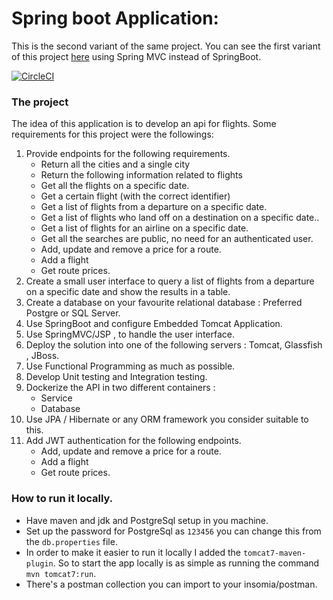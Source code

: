 # Spring boot Application:
This is the second variant of the same project. You can see the first variant of this project [here](https://github.com/CarlosAndresTambascia/flightsapi) using Spring MVC instead of SpringBoot.

[![CircleCI](https://circleci.com/gh/CarlosAndresTambascia/flightsapi-withspringboot.svg?style=svg&circle-token=e75326b2701feca13cdd865e220d88c026b9b422)](https://circleci.com/gh/CarlosAndresTambascia/flightsapi-withspringboot)

### The project 

The idea of this application is to develop an api for flights.
Some requirements for this project were the followings:
1. Provide endpoints for the following requirements.
    - Return all the cities and a single city
    - Return the following information related to flights 
    - Get all the flights  on a specific date.
    - Get a certain flight (with the correct identifier)
    - Get a list of flights from a departure on a specific date.
    - Get a list of flights who land off on a destination on a specific date..
    - Get a list of flights for an airline on a specific date.
    - Get all the searches are public, no need for an authenticated user.
    - Add, update and remove a price for a route.
    - Add a flight
    - Get route prices.
2. Create a small user interface to query a list of flights from a departure on a specific date and show the results in a table.
3. Create a database on your favourite relational database : Preferred Postgre or SQL Server.
4. Use SpringBoot and configure Embedded Tomcat Application.
5. Use SpringMVC/JSP , to handle the user interface.
6. Deploy the solution into one of the following servers : Tomcat, Glassfish , JBoss.
7. Use Functional Programming as much as possible.
8. Develop Unit testing and Integration testing. 
9. Dockerize the API in two different containers : 
    - Service 
    -  Database
10. Use JPA / Hibernate or any ORM framework you consider suitable to this.
11. Add JWT authentication for the following endpoints.
    - Add, update and remove a price for a route.
    - Add a flight
    - Get route prices.


### How to run it locally. 
- Have maven and jdk and PostgreSql setup in you machine. 
- Set up the password for PostgreSql as `123456` you can change this from the `db.properties` file. 
- In order to make it easier to run it locally I added the `tomcat7-maven-plugin`. So to start the app locally is as simple as running the command `mvn tomcat7:run`. 
- There's a postman collection you can import to your insomia/postman.
